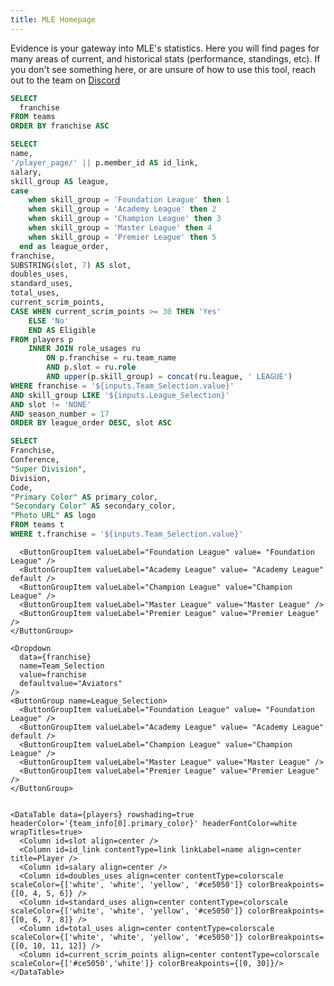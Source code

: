 ```yaml
---
title: MLE Homepage
---
```


<LastRefreshed prefix="Data last updated"/>


Evidence is your gateway into MLE's statistics. Here you will find pages for
many areas of current, and historical stats (performance, standings, etc).
If you don't see something here, or are unsure of how to use this tool, reach out
to the team on [Discord](https://discord.com/channels/172404472637685760/323511951357509642)

```sql franchise
SELECT
  franchise
FROM teams
ORDER BY franchise ASC
```

```sql players
SELECT 
name,
'/player_page/' || p.member_id AS id_link,
salary,
skill_group AS league,
case
    when skill_group = 'Foundation League' then 1
    when skill_group = 'Academy League' then 2
    when skill_group = 'Champion League' then 3
    when skill_group = 'Master League' then 4
    when skill_group = 'Premier League' then 5
  end as league_order,
franchise,
SUBSTRING(slot, 7) AS slot,
doubles_uses,
standard_uses,
total_uses,
current_scrim_points,
CASE WHEN current_scrim_points >= 30 THEN 'Yes'
    ELSE 'No'
    END AS Eligible
FROM players p
    INNER JOIN role_usages ru
        ON p.franchise = ru.team_name
        AND p.slot = ru.role
        AND upper(p.skill_group) = concat(ru.league, ' LEAGUE')
WHERE franchise = '${inputs.Team_Selection.value}'
AND skill_group LIKE '${inputs.League_Selection}'
AND slot != 'NONE'
AND season_number = 17
ORDER BY league_order DESC, slot ASC
```

```sql team_info
SELECT 
Franchise,
Conference,
"Super Division",
Division,
Code,
"Primary Color" AS primary_color,
"Secondary Color" AS secondary_color,
"Photo URL" AS logo
FROM teams t
WHERE t.franchise = '${inputs.Team_Selection.value}'
```

<Tabs>

  <Tab label="Standings">
    <ButtonGroup name=League_Selection>
  
      <ButtonGroupItem valueLabel="Foundation League" value= "Foundation League" />
      <ButtonGroupItem valueLabel="Academy League" value= "Academy League" default />
      <ButtonGroupItem valueLabel="Champion League" value="Champion League" />
      <ButtonGroupItem valueLabel="Master League" value="Master League" />
      <ButtonGroupItem valueLabel="Premier League" value="Premier League" />
    </ButtonGroup>  
  </Tab>

  <Tab label="Eligibility">

    <Dropdown
      data={franchise}
      name=Team_Selection
      value=franchise
      defaultvalue="Aviators"
    />
    <ButtonGroup name=League_Selection>
      <ButtonGroupItem valueLabel="Foundation League" value= "Foundation League" />
      <ButtonGroupItem valueLabel="Academy League" value= "Academy League" default />
      <ButtonGroupItem valueLabel="Champion League" value="Champion League" />
      <ButtonGroupItem valueLabel="Master League" value="Master League" />
      <ButtonGroupItem valueLabel="Premier League" value="Premier League" />
    </ButtonGroup> 
    

    <DataTable data={players} rowshading=true headerColor='{team_info[0].primary_color}' headerFontColor=white wrapTitles=true>
      <Column id=slot align=center />
      <Column id=id_link contentType=link linkLabel=name align=center title=Player />
      <Column id=salary align=center />
      <Column id=doubles_uses align=center contentType=colorscale scaleColor={['white', 'white', 'yellow', '#ce5050']} colorBreakpoints={[0, 4, 5, 6]} />
      <Column id=standard_uses align=center contentType=colorscale scaleColor={['white', 'white', 'yellow', '#ce5050']} colorBreakpoints={[0, 6, 7, 8]} />
      <Column id=total_uses align=center contentType=colorscale scaleColor={['white', 'white', 'yellow', '#ce5050']} colorBreakpoints={[0, 10, 11, 12]} />
      <Column id=current_scrim_points align=center contentType=colorscale scaleColor={['#ce5050','white']} colorBreakpoints={[0, 30]}/>
    </DataTable>

  </Tab>

</Tabs>  
